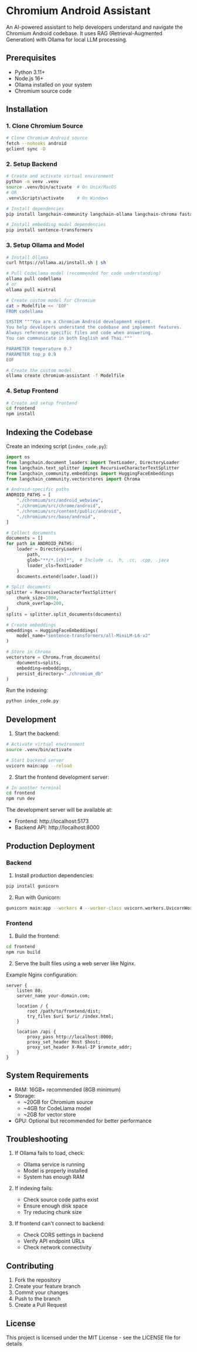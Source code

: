 
# Chromium Android Assistant

An AI-powered assistant to help developers understand and navigate the Chromium Android codebase. It uses RAG (Retrieval-Augmented Generation) with Ollama for local LLM processing.

## Prerequisites

- Python 3.11+
- Node.js 16+
- Ollama installed on your system
- Chromium source code

## Installation

### 1. Clone Chromium Source
```bash
# Clone Chromium Android source
fetch --nohooks android
gclient sync -D
```

### 2. Setup Backend

```bash
# Create and activate virtual environment
python -m venv .venv
source .venv/bin/activate  # On Unix/MacOS
# OR
.venv\Scripts\activate     # On Windows

# Install dependencies
pip install langchain-community langchain-ollama langchain-chroma fastapi uvicorn

# Install embedding model dependencies
pip install sentence-transformers
```

### 3. Setup Ollama and Model

```bash
# Install Ollama
curl https://ollama.ai/install.sh | sh

# Pull CodeLlama model (recommended for code understanding)
ollama pull codellama
# or
ollama pull mixtral

# Create custom model for Chromium
cat > Modelfile << 'EOF'
FROM codellama

SYSTEM """You are a Chromium Android development expert. 
You help developers understand the codebase and implement features.
Always reference specific files and code when answering.
You can communicate in both English and Thai."""

PARAMETER temperature 0.7
PARAMETER top_p 0.9
EOF

# Create the custom model
ollama create chromium-assistant -f Modelfile
```

### 4. Setup Frontend

```bash
# Create and setup frontend
cd frontend
npm install
```

## Indexing the Codebase

Create an indexing script (`index_code.py`):

```python
import os
from langchain.document_loaders import TextLoader, DirectoryLoader
from langchain.text_splitter import RecursiveCharacterTextSplitter
from langchain_community.embeddings import HuggingFaceEmbeddings 
from langchain_community.vectorstores import Chroma

# Android-specific paths
ANDROID_PATHS = [
    "./chromium/src/android_webview",
    "./chromium/src/chrome/android",
    "./chromium/src/content/public/android",
    "./chromium/src/base/android",
]

# Collect documents
documents = []
for path in ANDROID_PATHS:
    loader = DirectoryLoader(
        path,
        glob="**/*.[ch]*",  # Include .c, .h, .cc, .cpp, .java
        loader_cls=TextLoader
    )
    documents.extend(loader.load())

# Split documents
splitter = RecursiveCharacterTextSplitter(
    chunk_size=1000,
    chunk_overlap=200,
)
splits = splitter.split_documents(documents)

# Create embeddings
embeddings = HuggingFaceEmbeddings(
    model_name="sentence-transformers/all-MiniLM-L6-v2"
)

# Store in Chroma
vectorstore = Chroma.from_documents(
    documents=splits,
    embedding=embeddings,
    persist_directory="./chromium_db"
)
```

Run the indexing:
```bash
python index_code.py
```

## Development

1. Start the backend:
```bash
# Activate virtual environment
source .venv/bin/activate

# Start backend server
uvicorn main:app --reload
```

2. Start the frontend development server:
```bash
# In another terminal
cd frontend
npm run dev
```

The development server will be available at:
- Frontend: http://localhost:5173
- Backend API: http://localhost:8000

## Production Deployment

### Backend

1. Install production dependencies:
```bash
pip install gunicorn
```

2. Run with Gunicorn:
```bash
gunicorn main:app --workers 4 --worker-class uvicorn.workers.UvicornWorker --bind 0.0.0.0:8000
```

### Frontend

1. Build the frontend:
```bash
cd frontend
npm run build
```

2. Serve the built files using a web server like Nginx.

Example Nginx configuration:
```nginx
server {
    listen 80;
    server_name your-domain.com;

    location / {
        root /path/to/frontend/dist;
        try_files $uri $uri/ /index.html;
    }

    location /api {
        proxy_pass http://localhost:8000;
        proxy_set_header Host $host;
        proxy_set_header X-Real-IP $remote_addr;
    }
}
```

## System Requirements

- RAM: 16GB+ recommended (8GB minimum)
- Storage: 
  - ~20GB for Chromium source
  - ~4GB for CodeLlama model
  - ~2GB for vector store
- GPU: Optional but recommended for better performance

## Troubleshooting

1. If Ollama fails to load, check:
   - Ollama service is running
   - Model is properly installed
   - System has enough RAM

2. If indexing fails:
   - Check source code paths exist
   - Ensure enough disk space
   - Try reducing chunk size

3. If frontend can't connect to backend:
   - Check CORS settings in backend
   - Verify API endpoint URLs
   - Check network connectivity

## Contributing

1. Fork the repository
2. Create your feature branch
3. Commit your changes
4. Push to the branch
5. Create a Pull Request

## License

This project is licensed under the MIT License - see the LICENSE file for details
